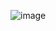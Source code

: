 
![image](https://user-images.githubusercontent.com/21034990/222341307-e946ef90-541b-4b34-aafc-f9f342476b71.png)
